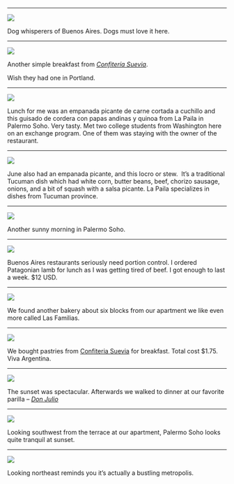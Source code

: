 ***
 ![](images/tumblr_kt7dnwtjXF1qz5veno1_1280.jpg)

Dog whisperers of Buenos Aires. Dogs must love it here.

***
 ![](images/tumblr_kt3urfM4281qz5veno1_1280.jpg)

Another simple breakfast from
_[Confitería Suevia](http://sueviaconfiteria.com.ar/ "Confitería Suevia")_.

Wish they had one in Portland.

***
 ![](images/tumblr_kt2c4nWIcv1qz5veno1_1280.jpg)

Lunch for me was an empanada&nbsp;picante&nbsp;de carne cortada a cuchillo and
this guisado de cordera con papas andinas y quinoa from La Paila in
Palermo Soho. Very tasty. Met two college students from Washington here
on an exchange program. One of them was staying with the owner of the
restaurant.

***
 ![](images/tumblr_kt2cstXOEd1qz5veno1_1280.jpg)

June also had an empanada picante, and this locro or stew. &nbsp;It’s a
traditional Tucuman dish which had white corn, butter beans, beef, chorizo
sausage, onions, and a bit of squash with a salsa picante. La Paila
specializes in dishes from Tucuman province.

***
 ![](images/tumblr_kszxrls0nz1qz5veno1_1280.jpg)

Another sunny morning in Palermo Soho.

***
 ![](images/tumblr_ksymdv4SbP1qz5veno1_1280.jpg)

Buenos Aires restaurants seriously need portion control. I ordered Patagonian
lamb for lunch as I was getting tired of beef. I got enough to last a week. $12
USD.

***
 ![](images/tumblr_ksx25ojLMc1qz5veno1_1280.jpg)

We found another bakery about six blocks from our apartment we like even more
called Las Familias.

***
 ![](images/tumblr_kswec6xOM21qz5veno1_1280.jpg)

We bought pastries from [Confiteria Suevia](http://sueviaconfiteria.com.ar/) for
breakfast. Total cost $1.75. Viva Argentina.

***
 ![](images/tumblr_ksxdhyJFZy1qz5veno1_1280.jpg)

The sunset was spectacular. Afterwards we walked to dinner at our favorite
parilla – _[Don Julio](http://tinyurl.com/yd85fdt)_

***
 ![](images/tumblr_ksxd5hKt5f1qz5veno1_1280.jpg)

Looking southwest from the terrace at our apartment, Palermo Soho looks quite
tranquil at sunset.

***
 ![](images/tumblr_ksxdatYK3e1qz5veno1_1280.jpg)

Looking northeast reminds you it’s actually a bustling metropolis.

